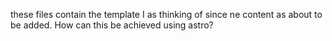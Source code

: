 these files contain the template I as thinking of since ne content as about to be added. How can this be achieved using astro?
